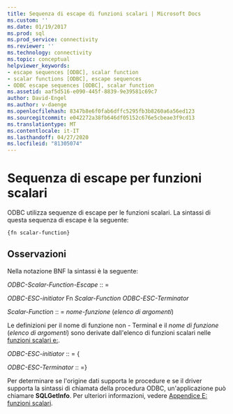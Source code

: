 ```yaml
---
title: Sequenza di escape di funzioni scalari | Microsoft Docs
ms.custom: ''
ms.date: 01/19/2017
ms.prod: sql
ms.prod_service: connectivity
ms.reviewer: ''
ms.technology: connectivity
ms.topic: conceptual
helpviewer_keywords:
- escape sequences [ODBC], scalar function
- scalar functions [ODBC], escape sequences
- ODBC escape sequences [ODBC], scalar function
ms.assetid: aaf5d516-e090-445f-8839-9e39581c69c7
author: David-Engel
ms.author: v-daenge
ms.openlocfilehash: 8347b8e6f0fab6dffc5295fb3b8260a6a56ed123
ms.sourcegitcommit: e042272a38fb646df05152c676e5cbeae3f9cd13
ms.translationtype: MT
ms.contentlocale: it-IT
ms.lasthandoff: 04/27/2020
ms.locfileid: "81305074"
---
```

# <a name="scalar-function-escape-sequence"></a>Sequenza di escape per funzioni scalari
ODBC utilizza sequenze di escape per le funzioni scalari. La sintassi di questa sequenza di escape è la seguente:  
  
```  
{fn scalar-function}  
```  
  
## <a name="remarks"></a>Osservazioni  
 Nella notazione BNF la sintassi è la seguente:  
  
 *ODBC-Scalar-Function-Escape* :: =  
  
 *ODBC-ESC-initiator* Fn *Scalar-Function ODBC-ESC-Terminator*  
  
 *Scalar-Function* :: = *nome-funzione* (*elenco di argomenti*)  
  
 Le definizioni per il nome di funzione non *-* Terminal e il *nome di funzione* (*elenco di argomenti*) sono derivate dall'elenco di funzioni scalari nelle [funzioni scalari e:](../../../odbc/reference/appendixes/appendix-e-scalar-functions.md).  
  
 *ODBC-ESC-initiator* :: = {  
  
 *ODBC-ESC-Terminator* :: =}  
  
 Per determinare se l'origine dati supporta le procedure e se il driver supporta la sintassi di chiamata della procedura ODBC, un'applicazione può chiamare **SQLGetInfo**. Per ulteriori informazioni, vedere [Appendice E: funzioni scalari](../../../odbc/reference/appendixes/appendix-e-scalar-functions.md).
